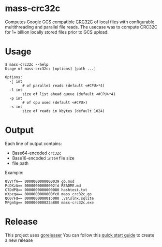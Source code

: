 # mass-crc32c
Computes Google GCS compatible [CRC32C](https://cloud.google.com/storage/docs/gsutil/addlhelp/CRC32CandInstallingcrcmod) of local files with configurable multithreading and parallel file reads. The usecase was to compute CRC32C for 1+ billion locally stored files prior to GCS upload.

# Usage
```
$ mass-crc32c --help
Usage of mass-crc32c: [options] [path ...]

Options:
  -j int
        # of parallel reads (default <#CPU>*4)
  -l int
        size of list ahead queue (default <#CPU>*4)
  -p int
        # of cpu used (default <#CPU>)
  -s int
        size of reads in kbytes (default 1024)
```
# Output

Each line of output contains:
- Base64-encoded `crc32c`
- Base16-encoded `int64` file size
- file path

Example: 
```
0vVTfA== 0000000000000039 go.mod
PcDXzA== 00000000000002fd README.md
C7DdPQ== 0000000000000080 hashtest.txt
nXpcgw== 0000000000000fc0 mass_crc32c.go
QO07FQ== 0000000000016000 .vs\slnx.sqlite
MPgmSg== 000000000023a800 mass-crc32c.exe
```

# Release
This project uses [goreleaser](https://goreleaser.com/)
You can follow this [quick start guide](https://goreleaser.com/quick-start/) to create a new release
